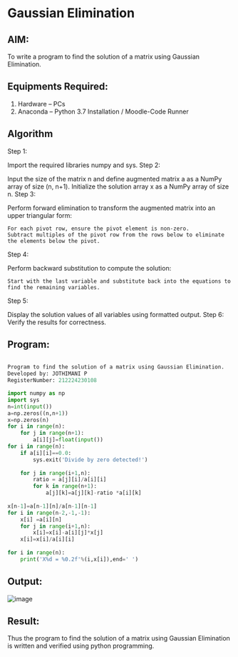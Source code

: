 # Gaussian Elimination

## AIM:
To write a program to find the solution of a matrix using Gaussian Elimination.

## Equipments Required:
1. Hardware – PCs
2. Anaconda – Python 3.7 Installation / Moodle-Code Runner


## Algorithm

Step 1:

Import the required libraries numpy and sys.
Step 2:

Input the size of the matrix n and define augmented matrix a as a NumPy array of size (n, n+1). Initialize the solution array x as a NumPy array of size n.
Step 3:

Perform forward elimination to transform the augmented matrix into an upper triangular form:

    For each pivot row, ensure the pivot element is non-zero.
    Subtract multiples of the pivot row from the rows below to eliminate the elements below the pivot.

Step 4:

Perform backward substitution to compute the solution:

    Start with the last variable and substitute back into the equations to find the remaining variables.

Step 5:

Display the solution values of all variables using formatted output.
Step 6:
Verify the results for correctness.

## Program:
``` python

Program to find the solution of a matrix using Gaussian Elimination.
Developed by: JOTHIMANI P
RegisterNumber: 212224230108

import numpy as np
import sys
n=int(input())
a=np.zeros((n,n+1))
x=np.zeros(n)
for i in range(n):
    for j in range(n+1):
        a[i][j]=float(input())
for i in range(n):
    if a[i][i]==0.0:
        sys.exit('Divide by zero detected!')
    
    for j in range(i+1,n):
        ratio = a[j][i]/a[i][i]
        for k in range(n+1):
            a[j][k]=a[j][k]-ratio *a[i][k]
            
x[n-1]=a[n-1][n]/a[n-1][n-1]
for i in range(n-2,-1,-1):
    x[i] =a[i][n]
    for j in range(i+1,n):
        x[i]=x[i]-a[i][j]*x[j]
    x[i]=x[i]/a[i][i]
    
for i in range(n):
    print('X%d = %0.2f'%(i,x[i]),end=' ')
```

## Output:

![image](https://github.com/user-attachments/assets/0e718995-8f81-423e-9b50-2687751abb87)


## Result:
Thus the program to find the solution of a matrix using Gaussian Elimination is written and verified using python programming.

